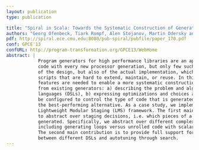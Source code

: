 ```yaml
---
layout: publication
type: publication

title: "Spiral in Scala: Towards the Systematic Construction of Generators for Performance Libraries"
authors: "Georg Ofenbeck, Tiark Rompf, Alen Stojanov, Martin Odersky and Markus Püschel"
pdf: http://spiral.ece.cmu.edu:8080/pub-spiral/pubfile/paper_170.pdf
conf: GPCE'13
confURL: http://program-transformation.org/GPCE13/WebHome
abstract: |
            Program generators for high performance libraries are an appealing solution to the recurring problem of porting and optimizing
            code with every new processor generation, but only few such generators exist to date. This is due to not only the difficulty
            of the design, but also of the actual implementation, which often results in an ad-hoc collection of standalone programs and
            scripts that are hard to extend, maintain, or reuse. In this paper we ask whether and which programming language concepts and
            features are needed to enable a more systematic construction of such generators. The systematic approach we advocate extrapolates
            from existing generators: a) describing the problem and algorithmic knowledge using one, or several, domain-specific
            languages (DSLs), b) expressing optimizations and choices as rewrite rules on DSL programs, c) designing data structures that can
            be configured to control the type of code that is generated and the data representation used, and d) using autotuning to select
            the best-performing alternative. As a case study, we implement a small, but representative subset of Spiral in Scala using the
            Lightweight Modular Staging (LMS) framework. The first main contribution of this paper is the realization of c) using type classes
            to abstract over staging decisions, i.e. which pieces of a computation are performed immediately and for which pieces code is
            generated. Specifically, we abstract over different complex data representations jointly with different code representations
            including generating loops versus unrolled code with scalar replacement---a crucial and usually tedious performance transformation.
            The second main contribution is to provide full support for a) and d) within the LMS framework: we extend LMS to support translation
            between different DSLs and autotuning through search.
---
```

